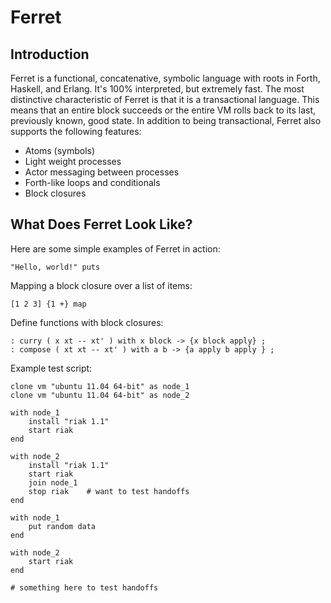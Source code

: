 # Ferret

## Introduction

Ferret is a functional, concatenative, symbolic language with roots in Forth, Haskell, and Erlang. It's 100% interpreted, but extremely fast. The most distinctive characteristic of Ferret is that it is a transactional language. This means that an entire block succeeds or the entire VM rolls back to its last, previously known, good state. In addition to being transactional, Ferret also supports the following features:

* Atoms (symbols)
* Light weight processes
* Actor messaging between processes
* Forth-like loops and conditionals
* Block closures 

## What Does Ferret Look Like?

Here are some simple examples of Ferret in action:

	"Hello, world!" puts

Mapping a block closure over a list of items:

	[1 2 3] {1 +} map

Define functions with block closures:

	: curry ( x xt -- xt' ) with x block -> {x block apply} ;
	: compose ( xt xt -- xt' ) with a b -> {a apply b apply } ;

Example test script:

	clone vm "ubuntu 11.04 64-bit" as node_1
	clone vm "ubuntu 11.04 64-bit" as node_2

	with node_1
		install "riak 1.1"
		start riak
	end

	with node_2
		install "riak 1.1"
		start riak
		join node_1
		stop riak    # want to test handoffs
	end

	with node_1
		put random data
	end

	with node_2
		start riak
	end

	# something here to test handoffs